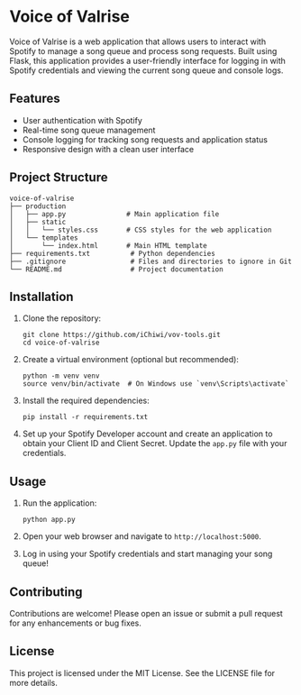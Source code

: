 # Voice of Valrise

Voice of Valrise is a web application that allows users to interact with Spotify to manage a song queue and process song requests. Built using Flask, this application provides a user-friendly interface for logging in with Spotify credentials and viewing the current song queue and console logs.

## Features

- User authentication with Spotify
- Real-time song queue management
- Console logging for tracking song requests and application status
- Responsive design with a clean user interface

## Project Structure

```
voice-of-valrise
├── production
│   ├── app.py               # Main application file
│   ├── static
│   │   └── styles.css       # CSS styles for the web application
│   └── templates
│       └── index.html       # Main HTML template
├── requirements.txt          # Python dependencies
├── .gitignore                # Files and directories to ignore in Git
└── README.md                 # Project documentation
```

## Installation

1. Clone the repository:
   ```
   git clone https://github.com/iChiwi/vov-tools.git
   cd voice-of-valrise
   ```

2. Create a virtual environment (optional but recommended):
   ```
   python -m venv venv
   source venv/bin/activate  # On Windows use `venv\Scripts\activate`
   ```

3. Install the required dependencies:
   ```
   pip install -r requirements.txt
   ```

4. Set up your Spotify Developer account and create an application to obtain your Client ID and Client Secret. Update the `app.py` file with your credentials.

## Usage

1. Run the application:
   ```
   python app.py
   ```

2. Open your web browser and navigate to `http://localhost:5000`.

3. Log in using your Spotify credentials and start managing your song queue!

## Contributing

Contributions are welcome! Please open an issue or submit a pull request for any enhancements or bug fixes.

## License

This project is licensed under the MIT License. See the LICENSE file for more details.
